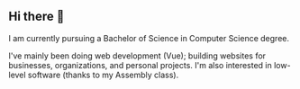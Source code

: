 ## Hi there 👋

I am currently pursuing a Bachelor of Science in Computer Science degree.

I've mainly been doing web development (Vue); building websites for businesses, organizations, and personal projects. 
I'm also interested in low-level software (thanks to my Assembly class).


<!--
**theplaceincan/theplaceincan** is a ✨ _special_ ✨ repository because its `README.md` (this file) appears on your GitHub profile.

Here are some ideas to get you started:

- 🔭 I’m currently working on ...
- 🌱 I’m currently learning ...
- 👯 I’m looking to collaborate on ...
- 🤔 I’m looking for help with ...
- 💬 Ask me about ...
- 📫 How to reach me: ...
- 😄 Pronouns: ...
- ⚡ Fun fact: ...
-->
